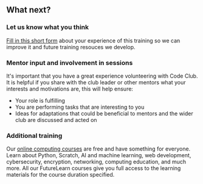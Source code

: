 ## What next?

### Let us know what you think
[Fill in this short form](https://form.raspberrypi.org/4873965) about your experience of this training so we can improve it and future training resouces we develop.

### Mentor input and involvement in sessions
It's important that you have a great experience volunteering with Code Club. It is helpful if you share with the club leader or other mentors what your interests and motivations are, this will help ensure:
+ Your role is fulfilling
+ You are performing tasks that are interesting to you
+ Ideas for adaptations that could be beneficial to mentors and the wider club are discussed and acted on 


### Additional training
Our [online computing courses](https://www.raspberrypi.org/courses/learn-python) are free and have something for everyone. Learn about Python, Scratch, AI and machine learning, web development, cybersecurity, encryption, networking, computing education, and much more. All our FutureLearn courses give you full access to the learning materials for the course duration specified.
